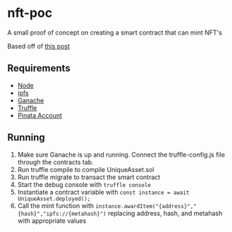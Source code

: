 # nft-poc

A small proof of concept on creating a smart contract that can mint NFT's

Based off of [this post](https://medium.com/pinata/how-to-build-erc-721-nfts-with-ipfs-e76a21d8f914)

## Requirements
* [Node](https://nodejs.org/en/)
* [ipfs](https://docs.ipfs.io/how-to/command-line-quick-start/)
* [Ganache](https://www.trufflesuite.com/ganache)
* [Truffle](https://www.trufflesuite.com/truffle)
* [Pinata Account](https://www.pinata.cloud/)

## Running

1. Make sure Ganache is up and running. Connect the truffle-config.js file through the contracts tab.
2. Run truffle compile to compile UniqueAsset.sol
3. Run truffle migrate to transact the smart contract
4. Start the debug console with `truffle console`
5. Instantiate a contract variable with `const instance = await UniqueAsset.deployed();`
6. Call the mint function with `instance.awardItem("{address}","{hash}","ipfs://{metahash}")` replacing address, hash, and metahash with appropriate values
